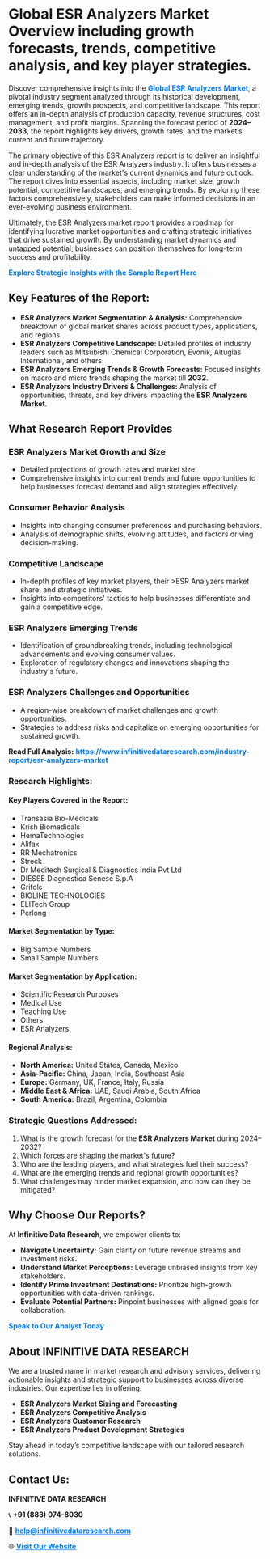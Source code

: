 <h1>Global ESR Analyzers Market Overview including growth forecasts, trends, competitive analysis, and key player strategies.</h1>
<p>
Discover comprehensive insights into the 
<a href="https://www.infinitivedataresearch.com/industry-report/esr-analyzers-market" rel="dofollow" style="color: #007BFF; text-decoration: none;"><strong>Global ESR Analyzers Market</strong></a>, a pivotal industry segment analyzed through its historical development, emerging trends, growth prospects, and competitive landscape. This report offers an in-depth analysis of production capacity, revenue structures, cost management, and profit margins. Spanning the forecast period of <strong>2024–2033</strong>, the report highlights key drivers, growth rates, and the market’s current and future trajectory.
</p>
<p>
The primary objective of this ESR Analyzers report is to deliver an insightful and in-depth analysis of the ESR Analyzers industry. It offers businesses a clear understanding of the market's current dynamics and future outlook. The report dives into essential aspects, including market size, growth potential, competitive landscapes, and emerging trends. By exploring these factors comprehensively, stakeholders can make informed decisions in an ever-evolving business environment.
</p>
<p>
Ultimately, the ESR Analyzers market report provides a roadmap for identifying lucrative market opportunities and crafting strategic initiatives that drive sustained growth. By understanding market dynamics and untapped potential, businesses can position themselves for long-term success and profitability.
</p>
<p>
<a href="https://www.infinitivedataresearch.com/request-sample/reportId=107254" style="color: #007BFF; text-decoration: none;"><strong>Explore Strategic Insights with the Sample Report Here</strong></a>
</p>

<h2>Key Features of the Report:</h2>
<ul>
<li><strong>ESR Analyzers Market Segmentation & Analysis:</strong> Comprehensive breakdown of global market shares across product types, applications, and regions.</li>
<li><strong>ESR Analyzers Competitive Landscape:</strong> Detailed profiles of industry leaders such as Mitsubishi Chemical Corporation, Evonik, Altuglas International, and others.</li>
<li><strong>ESR Analyzers Emerging Trends & Growth Forecasts:</strong> Focused insights on macro and micro trends shaping the market till <strong>2032</strong>.</li>
<li><strong>ESR Analyzers Industry Drivers & Challenges:</strong> Analysis of opportunities, threats, and key drivers impacting the <strong>ESR Analyzers Market</strong>.</li>
</ul>

<h2>What Research Report Provides</h2>
<h3>ESR Analyzers Market Growth and Size</h3>
<ul>
<li>Detailed projections of growth rates and market size.</li>
<li>Comprehensive insights into current trends and future opportunities to help businesses forecast demand and align strategies effectively.</li>
</ul>

<h3>Consumer Behavior Analysis</h3>
<ul>
<li>Insights into changing consumer preferences and purchasing behaviors.</li>
<li>Analysis of demographic shifts, evolving attitudes, and factors driving decision-making.</li>
</ul>

<h3>Competitive Landscape</h3>
<ul>
<li>In-depth profiles of key market players, their >ESR Analyzers market share, and strategic initiatives.</li>
<li>Insights into competitors' tactics to help businesses differentiate and gain a competitive edge.</li>
</ul>

<h3>ESR Analyzers Emerging Trends</h3>
<ul>
<li>Identification of groundbreaking trends, including technological advancements and evolving consumer values.</li>
<li>Exploration of regulatory changes and innovations shaping the industry's future.</li>
</ul>

<h3>ESR Analyzers Challenges and Opportunities</h3>
<ul>
<li>A region-wise breakdown of market challenges and growth opportunities.</li>
<li>Strategies to address risks and capitalize on emerging opportunities for sustained growth.</li>
</ul>
<p><strong>Read Full Analysis:</strong> <a href="https://www.infinitivedataresearch.com/industry-report/esr-analyzers-market" rel="dofollow" style="color: #007BFF; text-decoration: none;"><strong>https://www.infinitivedataresearch.com/industry-report/esr-analyzers-market</strong></a></p>
<h3>Research Highlights:</h3>
<h4>Key Players Covered in the Report:</h4>
<ul><li>Transasia Bio-Medicals</li><li>Krish Biomedicals</li><li>HemaTechnologies</li><li>Alifax</li><li>RR Mechatronics</li><li>Streck</li><li>Dr Meditech Surgical &amp; Diagnostics India Pvt Ltd</li><li>DIESSE Diagnostica Senese S.p.A</li><li>Grifols</li><li>BIOLINE TECHNOLOGIES</li><li>ELITech Group</li><li>Perlong</li></ul>
<h4>Market Segmentation by Type:</h4>
<ul><li>Big Sample Numbers</li><li>Small Sample Numbers</li></ul>
<h4>Market Segmentation by Application:</h4>
<ul><li>Scientific Research Purposes</li><li>Medical Use</li><li>Teaching Use</li><li>Others</li><li>ESR Analyzers</li></ul>

<h4>Regional Analysis:</h4>
<ul>
<li><strong>North America:</strong> United States, Canada, Mexico</li>
<li><strong>Asia-Pacific:</strong> China, Japan, India, Southeast Asia</li>
<li><strong>Europe:</strong> Germany, UK, France, Italy, Russia</li>
<li><strong>Middle East & Africa:</strong> UAE, Saudi Arabia, South Africa</li>
<li><strong>South America:</strong> Brazil, Argentina, Colombia</li>
</ul>

<h3>Strategic Questions Addressed:</h3>
<ol>
<li>What is the growth forecast for the <strong>ESR Analyzers Market</strong> during 2024–2032?</li>
<li>Which forces are shaping the market's future?</li>
<li>Who are the leading players, and what strategies fuel their success?</li>
<li>What are the emerging trends and regional growth opportunities?</li>
<li>What challenges may hinder market expansion, and how can they be mitigated?</li>
</ol>

<h2>Why Choose Our Reports?</h2>
<p>At <strong>Infinitive Data Research</strong>, we empower clients to:</p>
<ul>
<li><strong>Navigate Uncertainty:</strong> Gain clarity on future revenue streams and investment risks.</li>
<li><strong>Understand Market Perceptions:</strong> Leverage unbiased insights from key stakeholders.</li>
<li><strong>Identify Prime Investment Destinations:</strong> Prioritize high-growth opportunities with data-driven rankings.</li>
<li><strong>Evaluate Potential Partners:</strong> Pinpoint businesses with aligned goals for collaboration.</li>
</ul>
<p><a href="https://www.infinitivedataresearch.com/industry-report/esr-analyzers-market" rel="dofollow" style="color: #007BFF; text-decoration: none;"><strong>Speak to Our Analyst Today</strong></a></p>

<h2>About INFINITIVE DATA RESEARCH</h2>
<p>We are a trusted name in market research and advisory services, delivering actionable insights and strategic support to businesses across diverse industries. Our expertise lies in offering:</p>
<ul>
<li><strong>ESR Analyzers Market Sizing and Forecasting</strong></li>
<li><strong>ESR Analyzers Competitive Analysis</strong></li>
<li><strong>ESR Analyzers Customer Research</strong></li>
<li><strong>ESR Analyzers Product Development Strategies</strong></li>
</ul>
<p>Stay ahead in today’s competitive landscape with our tailored research solutions.</p>

<h2>Contact Us:</h2>
<p><strong>INFINITIVE DATA RESEARCH</strong></p>
<p>📞 <strong>+91 (883) 074-8030</strong></p>
<p>📧 <strong><a href="mailto:help@infinitivedataresearch.com" style="color: #007BFF;">help@infinitivedataresearch.com</a></strong></p>
<p>🌐 <strong><a href="https://www.infinitivedataresearch.com" rel="dofollow" style="color: #007BFF;">Visit Our Website</a></strong></p>